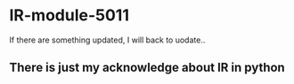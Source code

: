 # IR-module-5011
If there are something updated, I will back to uodate..
## There is just my acknowledge about IR in python ###

